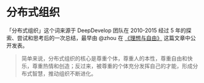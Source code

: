 # 分布式组织

「分布式组织」这个词来源于 DeepDevelop 团队在 2010-2015 经过 5 年的探索、尝试和思考后的一次总结，最早由 @zhou 在 [《理想与自由》](http://yizaoyiwan.com/discussions/645) 这篇文章中公开发表。

> 简单来说，分布式组织的核心是尊重个体，尊重人的本性，尊重自由和快乐，尊重热情和创造；反过来，被尊重的个体充分发挥自己的才能，形成分布式智慧，推动组织不断进化。
